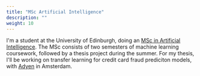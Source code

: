 ```yaml
---
title: "MSc Artificial Intelligence"
description: ""
weight: 10
---
```


I'm a student at the University of Edinburgh, doing an [MSc in Artificial Intelligence](https://www.ed.ac.uk/studying/postgraduate/degrees?id=107&r=site/view). The MSc consists of two semesters of machine learning coursework, followed by a thesis project during the summer. For my thesis, I'll be working on transfer learning for credit card fraud prediciton models, with [Adyen](https://adyen.com) in Amsterdam.
